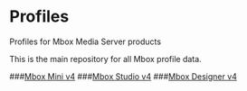 # Profiles
Profiles for Mbox Media Server products

This is the main repository for all Mbox profile data.

###[Mbox Mini v4](https://github.com/PRG-Mbox-Git/Profiles/blob/master/Mini%20v4.md)
###[Mbox Studio v4](https://github.com/PRG-Mbox-Git/Profiles/blob/master/Studio%20v4.md)
###[Mbox Designer v4](https://github.com/PRG-Mbox-Git/Profiles/blob/master/Designer%204v.md)
